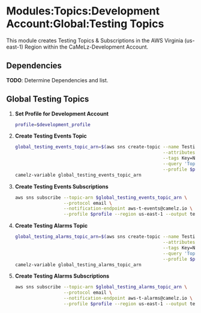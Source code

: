 # Modules:Topics:Development Account:Global:Testing Topics

This module creates Testing Topics & Subscriptions in the AWS Virginia (us-east-1) Region within the
CaMeLz-Development Account.


## Dependencies

**TODO**: Determine Dependencies and list.

## Global Testing Topics

1. **Set Profile for Development Account**

    ```bash
    profile=$development_profile
    ```

1. **Create Testing Events Topic**

    ```bash
    global_testing_events_topic_arn=$(aws sns create-topic --name Testing-Events \
                                                           --attributes "DisplayName=CMLT Events" \
                                                           --tags Key=Name,Value=Testing-Events-Topic Key=Company,Value=CaMeLz Key=Environment,Value=Testing \
                                                           --query 'TopicArn' \
                                                           --profile $profile --region us-east-1 --output text)
    camelz-variable global_testing_events_topic_arn
    ```

1. **Create Testing Events Subscriptions**

    ```bash
    aws sns subscribe --topic-arn $global_testing_events_topic_arn \
                      --protocol email \
                      --notification-endpoint aws-t-events@camelz.io \
                      --profile $profile --region us-east-1 --output text
    ```

1. **Create Testing Alarms Topic**

    ```bash
    global_testing_alarms_topic_arn=$(aws sns create-topic --name Testing-Alarms \
                                                           --attributes "DisplayName=CMLT Alarms" \
                                                           --tags Key=Name,Value=Testing-Alarms-Topic Key=Company,Value=CaMeLz Key=Environment,Value=Testing \
                                                           --query 'TopicArn' \
                                                           --profile $profile --region us-east-1 --output text)
    camelz-variable global_testing_alarms_topic_arn
    ```

1. **Create Testing Alarms Subscriptions**

    ```bash
    aws sns subscribe --topic-arn $global_testing_alarms_topic_arn \
                      --protocol email \
                      --notification-endpoint aws-t-alarms@camelz.io \
                      --profile $profile --region us-east-1 --output text
    ```
